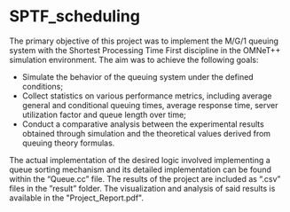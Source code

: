 # SPTF_scheduling
The primary objective of this project was to implement the M/G/1 queuing system with the Shortest Processing Time First discipline in the OMNeT++ simulation environment. 
The aim was to achieve the following goals:
- Simulate the behavior of the queuing system under the defined conditions;
- Collect statistics on various performance metrics, including average general and
conditional queuing times, average response time, server utilization factor and queue
length over time;
- Conduct a comparative analysis between the experimental results obtained through
simulation and the theoretical values derived from queuing theory formulas.

The actual implementation of the desired logic involved implementing a queue sorting mechanism and its detailed implementation can be found within the “Queue.cc” file.
The results of the project are included as “.csv” files in the ”result” folder. 
The visualization and analysis of said results is available in the "Project_Report.pdf".

